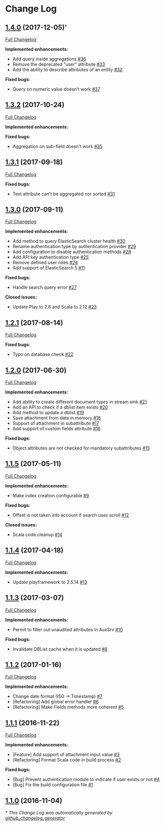 # Change Log

## [1.4.0](https://github.com/CERT-BDF/elastic4play/tree/1.4.0) (2017-12-05)'
[Full Changelog](https://github.com/CERT-BDF/elastic4play/compare/1.3.2...1.4.0)

**Implemented enhancements:**

- Add query inside aggregations [\#36](https://github.com/CERT-BDF/elastic4play/issues/36)
- Remove the deprecated "user" attribute [\#33](https://github.com/CERT-BDF/elastic4play/issues/33)
- Add the ability to describe attributes of an entity [\#32](https://github.com/CERT-BDF/elastic4play/issues/32)

**Fixed bugs:**

- Query on numeric value doesn't work [\#37](https://github.com/CERT-BDF/elastic4play/issues/37)

## [1.3.2](https://github.com/CERT-BDF/elastic4play/tree/1.3.2) (2017-10-24)
[Full Changelog](https://github.com/CERT-BDF/elastic4play/compare/1.3.1...1.3.2)

**Implemented enhancements:**

**Fixed bugs:**

- Aggregation on sub-field doesn't work [\#35](https://github.com/CERT-BDF/elastic4play/issues/35)

## [1.3.1](https://github.com/CERT-BDF/elastic4play/tree/1.3.1) (2017-09-18)
[Full Changelog](https://github.com/CERT-BDF/elastic4play/compare/1.3.0...1.3.1)

**Fixed bugs:**

- Text attribute can't be aggregated nor sorted [\#31](https://github.com/CERT-BDF/elastic4play/issues/31)

## [1.3.0](https://github.com/CERT-BDF/elastic4play/tree/1.3.0) (2017-09-11)
[Full Changelog](https://github.com/CERT-BDF/elastic4play/compare/1.2.1...1.3.0)

**Implemented enhancements:**

- Add method to query ElasticSearch cluster health [\#30](https://github.com/CERT-BDF/elastic4play/issues/30)
- Rename authentication type by authentication provider [\#29](https://github.com/CERT-BDF/elastic4play/issues/29)
- Add configuration to disable authentication methods [\#28](https://github.com/CERT-BDF/elastic4play/issues/28)
- Add API key authentication type [\#25](https://github.com/CERT-BDF/elastic4play/issues/25)
- Remove defined user roles [\#24](https://github.com/CERT-BDF/elastic4play/issues/24)
- Add support of ElasticSearch 5 [\#11](https://github.com/CERT-BDF/elastic4play/issues/11)

**Fixed bugs:**

- Handle search query error [\#27](https://github.com/CERT-BDF/elastic4play/issues/27)

**Closed issues:**

- Update Play to 2.6 and Scala to 2.12 [\#23](https://github.com/CERT-BDF/elastic4play/issues/23)

## [1.2.1](https://github.com/CERT-BDF/elastic4play/tree/1.2.1) (2017-08-14)
[Full Changelog](https://github.com/CERT-BDF/elastic4play/compare/1.2.0...1.2.1)

**Fixed bugs:**

- Typo on database check [\#22](https://github.com/CERT-BDF/elastic4play/issues/22)

## [1.2.0](https://github.com/CERT-BDF/elastic4play/tree/1.2.0) (2017-06-30)
[Full Changelog](https://github.com/CERT-BDF/elastic4play/compare/1.1.5...1.2.0)

**Implemented enhancements:**

- Add ability to create different document types in stream sink [\#21](https://github.com/CERT-BDF/elastic4play/issues/21)
- Add an API to check if a dblist item exists [\#20](https://github.com/CERT-BDF/elastic4play/issues/20)
- Add method to update a dblist [\#19](https://github.com/CERT-BDF/elastic4play/issues/19)
- Save attachment from data in memory [\#18](https://github.com/CERT-BDF/elastic4play/issues/18)
- Support of attachment in subattribute [\#17](https://github.com/CERT-BDF/elastic4play/issues/17)
- Add support of custom fields attribute [\#16](https://github.com/CERT-BDF/elastic4play/issues/16)

**Fixed bugs:**

- Object attributes are not checked for mandatory subattributes [\#15](https://github.com/CERT-BDF/elastic4play/issues/15)

## [1.1.5](https://github.com/CERT-BDF/elastic4play/tree/1.1.5) (2017-05-11)
[Full Changelog](https://github.com/CERT-BDF/elastic4play/compare/1.1.4...1.1.5)

**Implemented enhancements:**

- Make index creation configurable [\#9](https://github.com/CERT-BDF/elastic4play/issues/9)

**Fixed bugs:**

- Offset is not taken into account if search uses scroll [\#12](https://github.com/CERT-BDF/elastic4play/issues/12)

**Closed issues:**

- Scala code cleanup [\#14](https://github.com/CERT-BDF/elastic4play/issues/14)

## [1.1.4](https://github.com/CERT-BDF/elastic4play/tree/1.1.4) (2017-04-18)
[Full Changelog](https://github.com/CERT-BDF/elastic4play/compare/1.1.3...1.1.4)

**Implemented enhancements:**

- Update playframework to 2.5.14 [\#13](https://github.com/CERT-BDF/elastic4play/issues/13)

## [1.1.3](https://github.com/CERT-BDF/elastic4play/tree/1.1.3) (2017-03-07)
[Full Changelog](https://github.com/CERT-BDF/elastic4play/compare/1.1.2...1.1.3)

**Implemented enhancements:**

- Permit to filter out unaudited attributes in AuxSrv [\#10](https://github.com/CERT-BDF/elastic4play/issues/10)

**Fixed bugs:**

- Invalidate DBList cache when it is updated [\#8](https://github.com/CERT-BDF/elastic4play/issues/8)

## [1.1.2](https://github.com/CERT-BDF/elastic4play/tree/1.1.2) (2017-01-16)
[Full Changelog](https://github.com/CERT-BDF/elastic4play/compare/1.1.1...1.1.2)

**Implemented enhancements:**

- Change date format \(ISO -\> Timestamp\) [\#7](https://github.com/CERT-BDF/elastic4play/issues/7)
- \[Refactoring\] Add global error handler [\#6](https://github.com/CERT-BDF/elastic4play/issues/6)
- \[Refactoring\] Make Fields methods more coherent [\#5](https://github.com/CERT-BDF/elastic4play/issues/5)

## [1.1.1](https://github.com/CERT-BDF/elastic4play/tree/1.1.1) (2016-11-22)
[Full Changelog](https://github.com/CERT-BDF/elastic4play/compare/1.1.0...1.1.1)

**Implemented enhancements:**

- \[Feature\] Add support of attachment input value [\#3](https://github.com/CERT-BDF/elastic4play/issues/3)
- \[Refactoring\] Format Scala code in build process [\#2](https://github.com/CERT-BDF/elastic4play/issues/2)

**Fixed bugs:**

- \[Bug\] Prevent authentication module to indicate if user exists or not [\#4](https://github.com/CERT-BDF/elastic4play/issues/4)
- \[Bug\] Fix the build configuration file [\#1](https://github.com/CERT-BDF/elastic4play/issues/1)

## [1.1.0](https://github.com/CERT-BDF/elastic4play/tree/1.1.0) (2016-11-04)


\* *This Change Log was automatically generated by [github_changelog_generator](https://github.com/skywinder/Github-Changelog-Generator)*